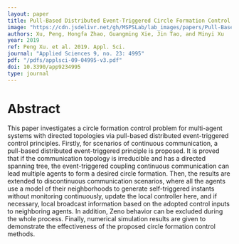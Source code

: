 ```yaml
---
layout: paper
title: Pull-Based Distributed Event-Triggered Circle Formation Control for Multi-Agent Systems with Directed Topologies
image: "https://cdn.jsdelivr.net/gh/MSPSLab/lab_images/papers/Pull-Based-Distributed.png"
authors: Xu, Peng, Hongfa Zhao, Guangming Xie, Jin Tao, and Minyi Xu
year: 2019
ref: Peng Xu. et al. 2019. Appl. Sci.
journal: "Applied Sciences 9, no. 23: 4995"
pdf: "/pdfs/applsci-09-04995-v3.pdf"
doi: 10.3390/app9234995
type: journal
---
```


# Abstract

This paper investigates a circle formation control problem for multi-agent systems with directed topologies via pull-based distributed event-triggered control principles. Firstly, for scenarios of continuous communication, a pull-based distributed event-triggered principle is proposed. It is proved that if the communication topology is irreducible and has a directed spanning tree, the event-triggered coupling continuous communication can lead multiple agents to form a desired circle formation. Then, the results are extended to discontinuous communication scenarios, where all the agents use a model of their neighborhoods to generate self-triggered instants without monitoring continuously, update the local controller here, and if necessary, local broadcast information based on the adopted control inputs to neighboring agents. In addition, Zeno behavior can be excluded during the whole process. Finally, numerical simulation results are given to demonstrate the effectiveness of the proposed circle formation control methods. 

